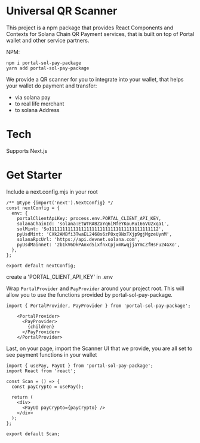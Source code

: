 # Universal QR Scanner

This project is a npm package that provides React Components and Contexts for Solana Chain QR Payment services, that is built on top of Portal wallet and other service partners.

NPM:
```
npm i portal-sol-pay-package
yarn add portal-sol-pay-package
```

We provide a QR scanner for you to integrate into your wallet, that helps your wallet do payment and transfer:
- via solana pay
- to real life merchant
- to solana Address


# Tech
Supports Next.js

# Get Starter
Include a next.config.mjs in your root
```
/** @type {import('next').NextConfig} */
const nextConfig = {
  env: {
    portalClientApiKey: process.env.PORTAL_CLIENT_API_KEY,
    solanaChainId: 'solana:EtWTRABZaYq6iMfeYKouRu166VU2xqa1',
    solMint: 'So11111111111111111111111111111111111111112',
    pyUsdMint: 'CXk2AMBfi3TwaEL2468s6zP8xq9NxTXjp9gjMgzeUynM',
    solanaRpcUrl: 'https://api.devnet.solana.com',
    pyUsdMainnet: '2b1kV6DkPAnxd5ixfnxCpjxmKwqjjaYmCZfHsFu24GXo',
  },
};

export default nextConfig;
```

create a 'PORTAL_CLIENT_API_KEY' in .env

Wrap ```PortalProvider``` and ```PayProvider``` around your project root. This will allow you to use the functions provided by portal-sol-pay-package.
```
import { PortalProvider, PayProvider } from 'portal-sol-pay-package';

    <PortalProvider>
      <PayProvider>
        {children}
      </PayProvider>
    </PortalProvider>
```

Last, on your page, import the Scanner UI that we provide, you are all set to see payment functions in your wallet
```
import { usePay, PayUI } from 'portal-sol-pay-package';
import React from 'react';

const Scan = () => {
  const payCrypto = usePay();

  return (
    <div>
      <PayUI payCrypto={payCrypto} />
    </div>
  );
};

export default Scan;
```


